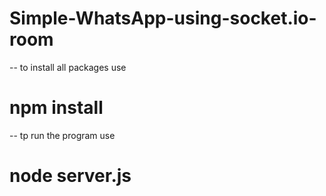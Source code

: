 ﻿# Simple-WhatsApp-using-socket.io-room

-- to install all packages use
# npm install

-- tp run the program use
# node server.js
